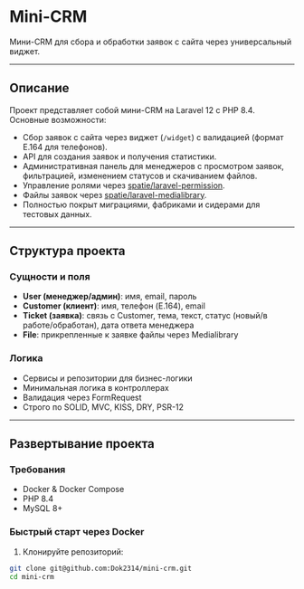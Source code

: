 # Mini-CRM

Мини-CRM для сбора и обработки заявок с сайта через универсальный виджет.

---

## Описание

Проект представляет собой мини-CRM на Laravel 12 с PHP 8.4.  
Основные возможности:

- Сбор заявок с сайта через виджет (`/widget`) с валидацией (формат E.164 для телефонов).  
- API для создания заявок и получения статистики.  
- Административная панель для менеджеров с просмотром заявок, фильтрацией, изменением статусов и скачиванием файлов.  
- Управление ролями через [spatie/laravel-permission](https://spatie.be/docs/laravel-permission/v5/introduction).  
- Файлы заявок через [spatie/laravel-medialibrary](https://spatie.be/docs/laravel-medialibrary/v10/introduction).  
- Полностью покрыт миграциями, фабриками и сидерами для тестовых данных.

---

## Структура проекта

### Сущности и поля

- **User (менеджер/админ)**: имя, email, пароль  
- **Customer (клиент)**: имя, телефон (E.164), email  
- **Ticket (заявка)**: связь с Customer, тема, текст, статус (новый/в работе/обработан), дата ответа менеджера  
- **File**: прикрепленные к заявке файлы через Medialibrary  

### Логика

- Сервисы и репозитории для бизнес-логики  
- Минимальная логика в контроллерах  
- Валидация через FormRequest  
- Строго по SOLID, MVC, KISS, DRY, PSR-12  

---

## Развертывание проекта

### Требования

- Docker & Docker Compose  
- PHP 8.4  
- MySQL 8+  

### Быстрый старт через Docker

1. Клонируйте репозиторий:
```bash
git clone git@github.com:Dok2314/mini-crm.git
cd mini-crm
